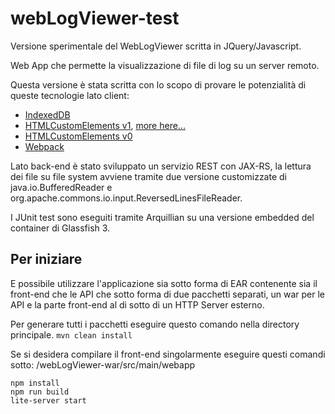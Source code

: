 # webLogViewer-test
Versione sperimentale del WebLogViewer scritta in JQuery/Javascript.

Web App che permette la visualizzazione di file di log su un server remoto.

Questa versione è stata scritta con lo scopo di provare le potenzialità di queste tecnologie lato client:

* [IndexedDB](https://developer.mozilla.org/en/docs/Web/API/IndexedDB_API)
* [HTMLCustomElements v1](https://developer.mozilla.org/en-US/docs/Web/Web_Components/Custom_Elements), [more here...](https://developers.google.com/web/fundamentals/getting-started/primers/customelements)
* [HTMLCustomElements v0](https://www.w3.org/TR/custom-elements/)
* [Webpack](https://webpack.github.io/)

Lato back-end è stato sviluppato un servizio REST con JAX-RS, la lettura dei file su file system avviene tramite due versione customizzate di java.io.BufferedReader e org.apache.commons.io.input.ReversedLinesFileReader.

I JUnit test sono eseguiti tramite Arquillian su una versione embedded del container di Glassfish 3.

## Per iniziare

E possibile utilizzare l'applicazione sia sotto forma di EAR contenente sia il front-end che le API che sotto forma di due pacchetti separati, un war per le API e la parte front-end al di sotto di un HTTP Server esterno.

Per generare tutti i pacchetti eseguire questo comando nella directory principale.
`mvn clean install`

Se si desidera compilare il front-end singolarmente eseguire questi comandi sotto: /webLogViewer-war/src/main/webapp
```
npm install
npm run build
lite-server start
```
